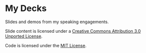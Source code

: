 My Decks
========

Slides and demos from my speaking engagements.

Slide content is licensed under a [Creative Commons Attribution 3.0 Unported License](http://creativecommons.org/licenses/by/3.0/).

Code is licensed under the [MIT License](http://opensource.org/licenses/MIT).
